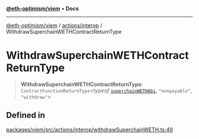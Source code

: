 [**@eth-optimism/viem**](../../../README.md) • **Docs**

***

[@eth-optimism/viem](../../../README.md) / [actions/interop](../README.md) / WithdrawSuperchainWETHContractReturnType

# WithdrawSuperchainWETHContractReturnType

> **WithdrawSuperchainWETHContractReturnType**: `ContractFunctionReturnType`\<*typeof* [`superchainWETHAbi`](../../../index/variables/superchainWETHAbi.md), `"nonpayable"`, `"withdraw"`\>

## Defined in

[packages/viem/src/actions/interop/withdrawSuperchainWETH.ts:49](https://github.com/ethereum-optimism/ecosystem/blob/a99a99e6e8edfe86cc9b244149f498f9122cc99b/packages/viem/src/actions/interop/withdrawSuperchainWETH.ts#L49)
